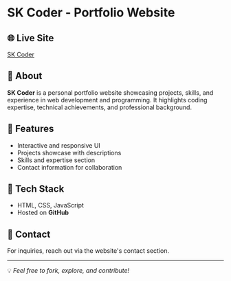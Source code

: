# SK Coder - Portfolio Website  

## 🌐 Live Site  
[SK Coder](https://sk-coder-001.netlify.app/)  

## 📌 About  
**SK Coder** is a personal portfolio website showcasing projects, skills, and experience in web development and programming. It highlights coding expertise, technical achievements, and professional background.  

## 🚀 Features  
- Interactive and responsive UI  
- Projects showcase with descriptions  
- Skills and expertise section  
- Contact information for collaboration  

## 🔧 Tech Stack  
- HTML, CSS, JavaScript  
- Hosted on **GitHub**  

## 📩 Contact  
For inquiries, reach out via the website's contact section.  

---

💡 *Feel free to fork, explore, and contribute!*  
